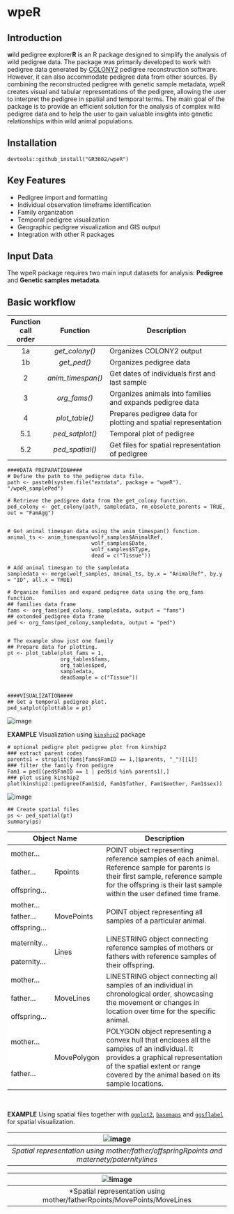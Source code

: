 
# wpeR

## Introduction

**w**ild **p**edigree **e**xplorer**R** is an R package designed to
simplify the analysis of wild pedigree data. The package was primarily
developed to work with pedigree data generated by
[COLONY2](https://www.zsl.org/about-zsl/resources/software/colony)
pedigree reconstruction software. However, it can also accommodate
pedigree data from other sources. By combining the reconstructed
pedigree with genetic sample metadata, wpeR creates visual and tabular
representations of the pedigree, allowing the user to interpret the
pedigree in spatial and temporal terms. The main goal of the package is
to provide an efficient solution for the analysis of complex wild
pedigree data and to help the user to gain valuable insights into
genetic relationships within wild animal populations.

## Installation

    devtools::github_install("GR3602/wpeR")

## Key Features

- Pedigree import and formatting
- Individual observation timeframe identification
- Family organization
- Temporal pedigree visualization
- Geographic pedigree visualization and GIS output
- Integration with other R packages

## Input Data

The wpeR package requires two main input datasets for analysis:
**Pedigree** and **Genetic samples metadata**.

## Basic workflow

| Function <br /> call <br /> order |     Function      | Description                                                    |
|:---------------------------------:|:-----------------:|----------------------------------------------------------------|
|                1a                 |  *get_colony()*   | Organizes COLONY2 output                                       |
|                1b                 |    *get_ped()*    | Organizes pedigree data                                        |
|                 2                 | *anim_timespan()* | Get dates of individuals first and last sample                 |
|                 3                 |   *org_fams()*    | Organizes animals into families and expands pedigree data      |
|                 4                 |  *plot_table()*   | Prepares pedigree data for plotting and spatial representation |
|                5.1                |  *ped_satplot()*  | Temporal plot of pedigree                                      |
|                5.2                |  *ped_spatial()*  | Get files for spatial representation of pedigree               |

    ####DATA PREPARATION####
    # Define the path to the pedigree data file.
    path <- paste0(system.file("extdata", package = "wpeR"), "/wpeR_samplePed")

    # Retrieve the pedigree data from the get_colony function.
    ped_colony <- get_colony(path, sampledata, rm_obsolete_parents = TRUE, out = "FamAgg")


    # Get animal timespan data using the anim_timespan() function.
    animal_ts <- anim_timespan(wolf_samples$AnimalRef,
                               wolf_samples$Date,
                               wolf_samples$SType,
                               dead = c("Tissue"))

    # Add animal timespan to the sampledata
    sampledata <- merge(wolf_samples, animal_ts, by.x = "AnimalRef", by.y = "ID", all.x = TRUE)

    # Organize families and expand pedigree data using the org_fams function.
    ## families data frame
    fams <- org_fams(ped_colony, sampledata, output = "fams")
    ## extended pedigree data frame
    ped <- org_fams(ped_colony,sampledata, output = "ped")


    # The example show just one family 
    ## Prepare data for plotting.
    pt <- plot_table(plot_fams = 1,
                     org_tables$fams,
                     org_tables$ped,
                     sampledata,
                     deadSample = c("Tissue"))
                     

    ####VISUALIZATION####                 
    ## Get a temporal pedigree plot.
    ped_satplot(plottable = pt)

![image](man/figures/sat_plot_exmpl.png)

**EXAMPLE** Visualization using
[`kinship2`](https://CRAN.R-project.org/package=kinship2) package

    # optional pedigre plot pedigree plot from kinship2
    ### extract parent codes
    parents1 = strsplit(fams[fams$FamID == 1,]$parents, "_")[[1]]
    ### filter the family from pedigre
    Fam1 = ped[(ped$FamID == 1 | ped$id %in% parents1),]
    ### plot using kinship2 
    plot(kinship2::pedigree(Fam1$id, Fam1$father, Fam1$mother, Fam1$sex))

![image](man/figures/ks2_pedigree_exmpl.png)

    ## Create spatial files
    ps <- ped_spatial(pt)
    summary(ps)

<table style="border-collapse: collapse; width: 100%; background-color: white;">
<thead>
<tr>
<th colspan="2">
Object Name
</th>
<th>
Description
</th>
</tr>
</thead>
<tbody>
<!-- Rpoints -->
<tr>
<td>
mother…
</td>
<td rowspan="3">
Rpoints
</td>
<td rowspan="3">
POINT object representing reference samples of each animal. Reference
sample for parents is their first sample, reference sample for the
offspring is their last sample within the user defined time frame.
</td>
</tr>
<tr>
<td>
father…
</td>
</tr>
<tr>
<td>
offspring…
</td>
</tr>
<!-- MovePoints -->
<tr>
<td>
mother…
</td>
<td rowspan="3">
MovePoints
</td>
<td rowspan="3">
POINT object representing all samples of a particular animal.
</td>
</tr>
<tr>
<td>
father…
</td>
</tr>
<tr>
<td>
offspring…
</td>
</tr>
<!-- Lines -->
<tr>
<td>
maternity…
</td>
<td rowspan="2">
Lines
</td>
<td rowspan="2">
LINESTRING object connecting reference samples of mothers or fathers
with reference samples of their offspring.
</td>
</tr>
<tr>
<td>
paternity…
</td>
</tr>
<!-- MoveLines -->
<tr>
<td>
mother…
</td>
<td rowspan="3">
MoveLines
</td>
<td rowspan="3">
LINESTRING object connecting all samples of an individual in
chronological order, showcasing the movement or changes in location over
time for the specific animal.
</td>
</tr>
<tr>
<td>
father…
</td>
</tr>
<tr>
<td>
offspring…
</td>
</tr>
<!-- MovePolygon -->
<tr>
<td>
mother…
</td>
<td rowspan="2">
MovePolygon
</td>
<td rowspan="2">
POLYGON object representing a convex hull that encloses all the samples
of an individual. It provides a graphical representation of the spatial
extent or range covered by the animal based on its sample locations.
</td>
</tr>
<tr>
<td>
father…
</td>
</tr>
</tbody>
</table>

<br/>

**EXAMPLE** Using spatial files together with
[`ggplot2`](https://CRAN.R-project.org/package=ggplot2),
[`basemaps`](https://CRAN.R-project.org/package=basemaps) and
[`ggsflabel`](https://github.com/yutannihilation/ggsflabel) for spatial
visualization.

|                        ![image](man/figures/ped_spatial_exmpl1.png)                        |
|:------------------------------------------------------------------------------------------:|
| *Spatial representation using mother/father/offspringRpoints and maternety/paternitylines* |

|              ![!image](man/figures/ped_spatial_exmpl2.png)               |
|:------------------------------------------------------------------------:|
| \*Spatial representation using mother/fatherRpoints/MovePoints/MoveLines |
